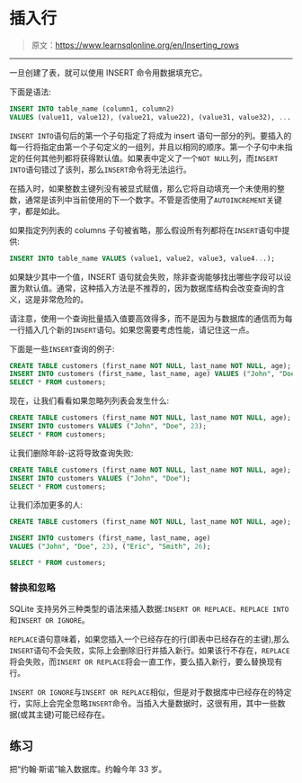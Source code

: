 # 插入行

> 原文：<https://www.learnsqlonline.org/en/Inserting_rows>

* * *

一旦创建了表，就可以使用 INSERT 命令用数据填充它。

下面是语法:

```sql
INSERT INTO table_name (column1, column2)
VALUES (value11, value12), (value21, value22), (value31, value32), ... 
```

`INSERT INTO`语句后的第一个子句指定了将成为 insert 语句一部分的列。要插入的每一行将指定由第一个子句定义的一组列，并且以相同的顺序。第一个子句中未指定的任何其他列都将获得默认值。如果表中定义了一个`NOT NULL`列，而`INSERT INTO`语句错过了该列，那么`INSERT`命令将无法运行。

在插入时，如果整数主键列没有被显式赋值，那么它将自动填充一个未使用的整数，通常是该列中当前使用的下一个数字。不管是否使用了`AUTOINCREMENT`关键字，都是如此。

如果指定列列表的 columns 子句被省略，那么假设所有列都将在`INSERT`语句中提供:

```sql
INSERT INTO table_name VALUES (value1, value2, value3, value4...); 
```

如果缺少其中一个值，INSERT 语句就会失败，除非查询能够找出哪些字段可以设置为默认值。通常，这种插入方法是不推荐的，因为数据库结构会改变查询的含义，这是非常危险的。

请注意，使用一个查询批量插入值要高效得多，而不是因为与数据库的通信而为每一行插入几个新的`INSERT`语句。如果您需要考虑性能，请记住这一点。

下面是一些`INSERT`查询的例子:

```sql
CREATE TABLE customers (first_name NOT NULL, last_name NOT NULL, age);
INSERT INTO customers (first_name, last_name, age) VALUES ("John", "Doe", 23);
SELECT * FROM customers;
```

现在，让我们看看如果忽略列列表会发生什么:

```sql
CREATE TABLE customers (first_name NOT NULL, last_name NOT NULL, age);
INSERT INTO customers VALUES ("John", "Doe", 23);
SELECT * FROM customers;
```

让我们删除年龄-这将导致查询失败:

```sql
CREATE TABLE customers (first_name NOT NULL, last_name NOT NULL, age);
INSERT INTO customers VALUES ("John", "Doe");
SELECT * FROM customers;
```

让我们添加更多的人:

```sql
CREATE TABLE customers (first_name NOT NULL, last_name NOT NULL, age);

INSERT INTO customers (first_name, last_name, age)
VALUES ("John", "Doe", 23), ("Eric", "Smith", 26);

SELECT * FROM customers; 
```

### 替换和忽略

SQLite 支持另外三种类型的语法来插入数据:`INSERT OR REPLACE`、`REPLACE INTO`和`INSERT OR IGNORE`。

`REPLACE`语句意味着，如果您插入一个已经存在的行(即表中已经存在的主键),那么`INSERT`语句不会失败，实际上会删除旧行并插入新行。如果该行不存在，`REPLACE`将会失败，而`INSERT OR REPLACE`将会一直工作，要么插入新行，要么替换现有行。

`INSERT OR IGNORE`与`INSERT OR REPLACE`相似，但是对于数据库中已经存在的特定行，实际上会完全忽略`INSERT`命令。当插入大量数据时，这很有用，其中一些数据(或其主键)可能已经存在。

## 练习

把“约翰·斯诺”输入数据库。约翰今年 33 岁。